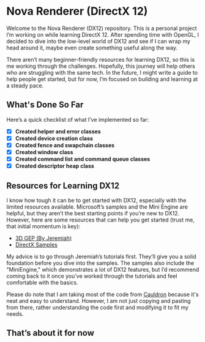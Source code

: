 # Nova Renderer (DirectX 12)

Welcome to the Nova Renderer (DX12) repository. This is a personal project I’m working on while learning DirectX 12. After spending time with OpenGL, I decided to dive into the low-level world of DX12 and see if I can wrap my head around it, maybe even create something useful along the way.

There aren’t many beginner-friendly resources for learning DX12, so this is me working through the challenges. Hopefully, this journey will help others who are struggling with the same tech. In the future, I might write a guide to help people get started, but for now, I’m focused on building and learning at a steady pace.

## What's Done So Far

Here’s a quick checklist of what I’ve implemented so far:

- [x] **Created helper and error classes**
- [x] **Created device creation class**
- [x] **Created fence and swapchain classes**
- [x] **Created window class**
- [x] **Created command list and command queue classes**
- [x] **Created descriptor heap class**

## Resources for Learning DX12

I know how tough it can be to get started with DX12, especially with the limited resources available. Microsoft’s samples and the Mini Engine are helpful, but they aren’t the best starting points if you’re new to DX12. However, here are some resources that can help you get started (trust me, that initial momentum is key):

- [3D GEP (By Jeremiah)](https://www.3dgep.com/category/graphics-programming/directx/)
- [DirectX Samples](https://github.com/microsoft/DirectX-Graphics-Samples)

My advice is to go through Jeremiah’s tutorials first. They’ll give you a solid foundation before you dive into the samples. The samples also include the "MiniEngine," which demonstrates a lot of DX12 features, but I’d recommend coming back to it once you’ve worked through the tutorials and feel comfortable with the basics.

Please do note that I am taking most of the code from [Cauldron](https://github.com/GPUOpen-LibrariesAndSDKs/Cauldron) because it's neat and easy to understand. However, I am
not just copying and pasting from there, rather understanding the code first and modifying it to fit my needs.

## That’s about it for now
